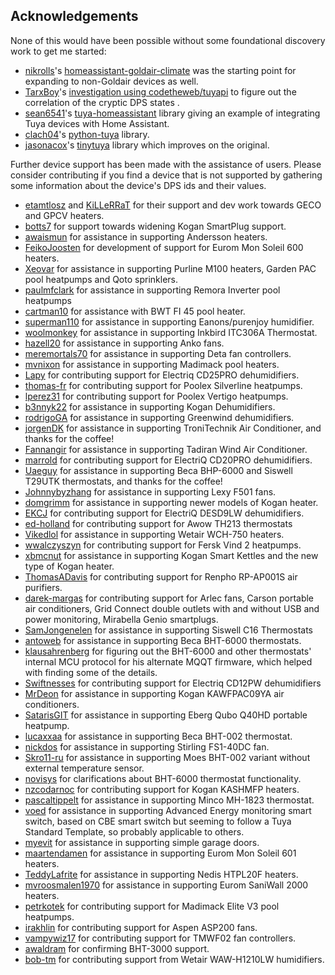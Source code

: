 ## Acknowledgements

None of this would have been possible without some foundational discovery work to get me started:

- [nikrolls](https://github.com/nikrolls)'s [homeassistant-goldair-climate](https://github.com/nikrolls/homeassistant-goldair-climate) was the starting point for expanding to non-Goldair devices as well.
- [TarxBoy](https://github.com/TarxBoy)'s [investigation using codetheweb/tuyapi](https://github.com/codetheweb/tuyapi/issues/31) to figure out the correlation of the cryptic DPS states .
- [sean6541](https://github.com/sean6541)'s [tuya-homeassistant](https://github.com/sean6541/tuya-homeassistant) library giving an example of integrating Tuya devices with Home Assistant.
- [clach04](https://github.com/clach04)'s [python-tuya](https://github.com/clach04/python-tuya) library.
- [jasonacox](https://github.com/jasonacox)'s [tinytuya](https://github.com/jasonacox/tinytuya) library which improves on the original.

Further device support has been made with the assistance of users.  Please consider contributing if you find a device that is not supported by gathering some information about the device's DPS ids and their values.

- [etamtlosz](https://github.com/etamtlosz) and [KiLLeRRaT](https://github.com/KiLLeRRaT) for their support and dev work towards GECO and GPCV heaters.
- [botts7](https://github.com/botts7) for support towards widening Kogan SmartPlug support.
- [awaismun](https://github.com/awaismun) for assistance in supporting Andersson heaters.
- [FeikoJoosten](https://github.com/FeikoJoosten) for development of support for Eurom Mon Soleil 600 heaters.
- [Xeovar](https://github.com/Xeovar) for assistance in supporting Purline M100 heaters, Garden PAC pool heatpumps and Qoto sprinklers.
- [paulmfclark](https://github.com/paulmfclark) for assistance in supporting Remora Inverter pool heatpumps
- [cartman10](https://github.com/cartman10) for assistance with BWT FI 45 pool heater.
 - [superman110](https://github.com/superman110) for assistance in supporting Eanons/purenjoy humidifier.
 - [woolmonkey](https://github.com/woolmonkey) for assistance in supporting Inkbird ITC306A Thermostat.
 - [hazell20](https://github.com/hazell20) for assistance in supporting Anko fans.
 - [meremortals70](https://github.com/meremortals70) for assistance in supporting Deta fan controllers.
 - [mvnixon](https://github.com/mvnixon) for assistance in supporting Madimack pool heaters.
 - [Lapy](https://github.com/Lapy) for contributing support for Electriq CD25PRO dehumidifiers.
 - [thomas-fr](https://github.com/thomas-fr) for contributing support for Poolex Silverline heatpumps.
 - [lperez31](https://github.com/lperez31) for contributing support for Poolex Vertigo heatpumps.
 - [b3nnyk22](https://github.com/b3nnyk22) for assistance in supporting Kogan Dehumidifiers.
 - [rodrigoGA](https://github.com/rodrigoGA) for assistance in supporting Greenwind dehumidifiers.
 - [jorgenDK](https://github.com/jorgenDK) for assistance in supporting TroniTechnik Air Conditioner, and thanks for the coffee!
 - [Fannangir](https://github.com/Fannangir) for assistance in supporting Tadiran Wind Air Conditioner.
 - [marrold](https://github.com/marrold) for contributing support for ElectriQ CD20PRO dehumidifiers.
 - [Uaeguy](https://github.com/Uaeguy) for assistance in supporting Beca BHP-6000 and Siswell T29UTK thermostats, and thanks for the coffee!
 - [Johnnybyzhang](https://github.com/Johnnybyzhang) for assistance in supporting Lexy F501 fans.
 - [domgrimm](https://github.com/domgrimm) for assistance in supporting newer models of Kogan heater.
 - [EKCJ](https://github.com/EKCJ) for contributing support for ElectriQ DESD9LW dehumidifiers.
 - [ed-holland](https://github.com/ed-holland) for contributing support for Awow TH213 thermostats
 - [Vikedlol](https://github.com/Vikedlol) for assistance in supporting Wetair WCH-750 heaters.
 - [wwalczyszyn](https://github.com/wwalczyszyn) for contributing support for Fersk Vind 2 heatpumps.
 - [xbmcnut](https://github.com/xbmcnut) for assistance in supporting Kogan Smart Kettles and the new type of Kogan heater.
 - [ThomasADavis](https://github.com/ThomasADavis) for contributing support for Renpho RP-AP001S air purifiers.
 - [darek-margas](https://github.com/darek-margas) for contributing support for Arlec fans, Carson portable air conditioners, Grid Connect double outlets with and without USB and power monitoring, Mirabella Genio smartplugs.
 - [SamJongenelen](https://github.com/SamJongenelen) for assistance in supporting Siswell C16 Thermostats
 - [antoweb](https://github.com/antoweb) for assistance in supporting Beca BHT-6000 thermostats.
 - [klausahrenberg](https://github.com/klausahrenberg) for figuring out the BHT-6000 and other thermostats' internal MCU protocol for his alternate MQQT firmware, which helped with finding some of the details.
 - [Swiftnesses](https://github.com/Swiftnesses) for contributing support for Electriq CD12PW dehumidifiers
 - [MrDeon](https://github.com/MrDeon) for assistance in supporting Kogan KAWFPAC09YA air conditioners.
 - [SatarisGIT](https://github.com/SatarisGIT) for assistance in supporting Eberg Qubo Q40HD portable heatpump.
 - [lucaxxaa](https://github.com/lucaxxaa) for assistance in supporting Beca BHT-002 thermostat.
 - [nickdos](https://github.com/nickdos) for assistance in supporting Stirling FS1-40DC fan.
 - [Skro11-ru](https://github.com/Skro11-ru) for assistance in supporting Moes BHT-002 variant without external temperature sensor.
 - [novisys](https://github.com/novisys) for clarifications about BHT-6000 thermostat functionality.
 - [nzcodarnoc](https://github.com/nzcodarnoc) for contributing support for Kogan KASHMFP heaters.
 - [pascaltippelt](https://github.com/pascaltippelt) for assistance in supporting Minco MH-1823 thermostat.
 - [voed](https://github.com/voed) for assistance in supporting Advanced Energy monitoring smart switch, based on CBE smart switch but seeming to follow a Tuya Standard Template, so probably applicable to others.
 - [myevit](https://github.com/myevit) for assistance in supporting simple garage doors.
 - [maartendamen](https://github.com/maartendamen) for assistance in supporting Eurom Mon Soleil 601 heaters.
 - [TeddyLafrite](https://github.com/TeddyLafrite) for assistance in supporting Nedis HTPL20F heaters.
 - [mvroosmalen1970](https://github.com/mvroosmalen1970) for assistance in supporting Eurom SaniWall 2000 heaters.
 - [petrkotek](https://github.com/petrkotek) for contributing support for Madimack Elite V3 pool heatpumps.
 - [irakhlin](https://github.com/irakhlin) for contributing support for Aspen ASP200 fans.
 - [vampywiz17](https://github.com/vampywiz17) for contributing support for TMWF02 fan controllers.
 - [awaldram](https://github.com/awaldram) for confirming BHT-3000 support.
 - [bob-tm](https://github.com/bob-tm) for contributing support from Wetair WAW-H1210LW humidifiers.
